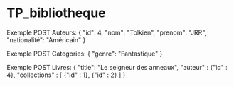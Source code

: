 # TP_bibliotheque

Exemple POST Auteurs: 
{
  "id": 4,
  "nom": "Tolkien",
  "prenom": "JRR",
  "nationalité": "Américain"
}

Exemple POST Categories:
{
  "genre": "Fantastique"
}

Exemple POST Livres:
{
  "title": "Le seigneur des anneaux",
  "auteur" : {"id" : 4},
  "collections" : [
    {"id" : 1},
    {"id" : 2}
    ]
}
